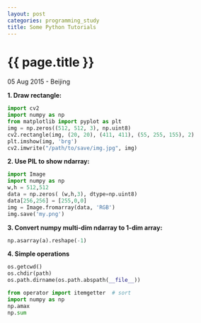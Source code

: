 ```yaml
---
layout: post
categories: programming_study
title: Some Python Tutorials
---
```


{{ page.title }}
================

<p class="meta">05 Aug 2015 - Beijing</p>

**1. Draw rectangle:**

```python
import cv2
import numpy as np
from matplotlib import pyplot as plt
img = np.zeros((512, 512, 3), np.uint8)
cv2.rectangle(img, (20, 20), (411, 411), (55, 255, 155), 2)
plt.imshow(img, 'brg')
cv2.imwrite("/path/to/save/img.jpg", img)
```

**2. Use PIL to show ndarray:**

```python
import Image
import numpy as np
w,h = 512,512
data = np.zeros( (w,h,3), dtype=np.uint8)
data[256,256] = [255,0,0]
img = Image.fromarray(data, 'RGB')
img.save('my.png')
```

**3. Convert numpy multi-dim ndarray to 1-dim array:**

```python
np.asarray(a).reshape(-1)
```

**4. Simple operations**

```python
os.getcwd()
os.chdir(path)
os.path.dirname(os.path.abspath(__file__))
```

```python
from operator import itemgetter  # sort
import numpy as np
np.amax
np.sum
```

